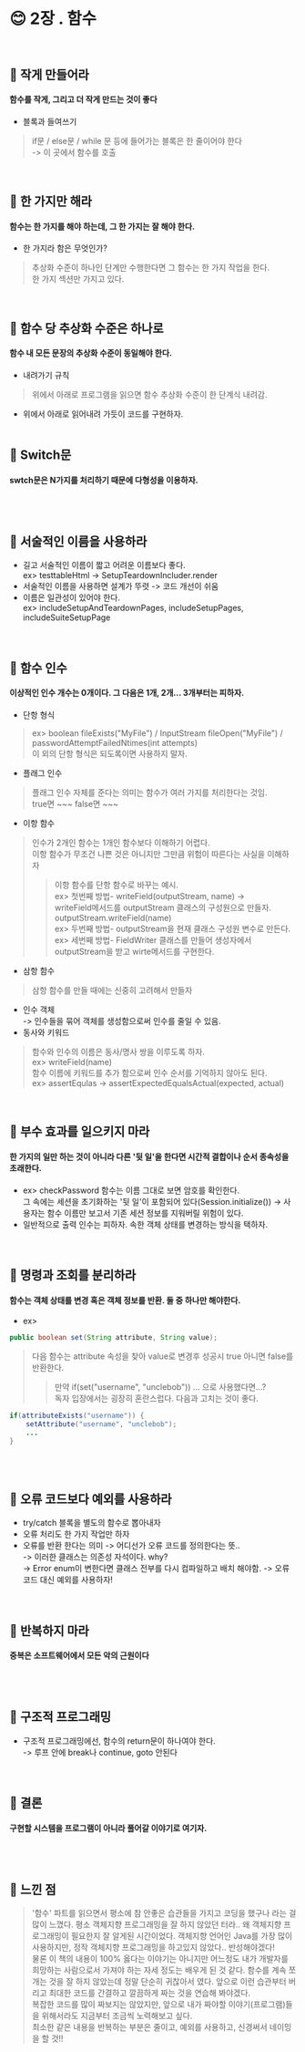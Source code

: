 # :blush: 2장 . 함수<br><br>


## :page_facing_up: 작게 만들어라   
#### 함수를 작게, 그리고 더 작게 만드는 것이 좋다   
* 블록과 들여쓰기   
> if문 / else문 / while 문 등에 들어가는 블록은 한 줄이어야 한다   
    -> 이 곳에서 함수를 호출
<br>


## :page_facing_up: 한 가지만 해라   
#### 함수는 한 가지를 해야 하는데, 그 한 가지는 잘 해야 한다.   
* 한 가지라 함은 무엇인가?   
> 추상화 수준이 하나인 단계만 수행한다면 그 함수는 한 가지 작업을 한다.  
> 한 가지 섹션만 가지고 있다.
<br>


## :page_facing_up: 함수 당 추상화 수준은 하나로   
#### 함수 내 모든 문장의 추상화 수준이 동일해야 한다.   
* 내려가기 규칙   
> 위에서 아래로 프로그램을 읽으면 함수 추상화 수준이 한 단계식 내려감.   
* 위에서 아래로 읽어내려 가듯이 코드를 구현하자.
<br><br>


## :page_facing_up: Switch문   
#### swtch문은 N가지를 처리하기 때문에 다형성을 이용하자.   
<br><br>


## :page_facing_up: 서술적인 이름을 사용하라   
* 길고 서술적인 이름이 짧고 어려운 이름보다 좋다.    
    ex> testtableHtml -> SetupTeardownIncluder.render   
* 서술적인 이름을 사용하면 설계가 뚜렷 -> 코드 개선이 쉬움   
* 이름은 일관성이 있어야 한다.   
    ex> includeSetupAndTeardownPages, includeSetupPages,     includeSuiteSetupPage    
<br><br>


## :page_facing_up: 함수 인수   
#### 이상적인 인수 개수는 0개이다. 그 다음은 1개, 2개... 3개부터는 피하자.   
* 단항 형식   
>    ex> boolean fileExists("MyFile") / InputStream fileOpen("MyFile") /   
>   passwordAttemptFailedNtimes(int attempts)   
>    이 외의 단항 형식은 되도록이면 사용하지 말자.   
* 플래그 인수   
> 플래그 인수 자체를 준다는 의미는 함수가 여러 가지를 처리한다는 것임.  
> true면 ~~~ false면 ~~~     
* 이항 함수   
> 인수가 2개인 함수는 1개인 함수보다 이해하기 어렵다.   
> 이항 함수가 무조건 나쁜 것은 아니지만 그만큼 위험이 따른다는 사실을 이해하자    
>> 이항 함수를 단항 함수로 바꾸는 예시.   
    ex> 첫번째 방법-  writeField(outputStream, name) ->    
    writeField메서드를 outputStream 클래스의 구성원으로 만들자.   
    outputStream.writeField(name)    
    ex> 두번째 방법-  outputStream을 현재 클래스 구성원 변수로 만든다.   
    ex> 세번째 방법-  FieldWriter 클래스를 만들어 생성자에서 outputStream을 받고 wirte메서드를 구현한다.   
* 삼항 함수   
> 삼항 함수를 만들 때에는 신중히 고려해서 만들자   
* 인수 객체   
    -> 인수들을 묶어 객체를 생성함으로써 인수를 줄일 수 있음.    
* 동사와 키워드  
> 함수와 인수의 이름은 동사/명사 쌍을 이루도록 하자.  
    ex> writeField(name)   
> 함수 이름에 키워드를 추가 함으로써 인수 순서를 기억하지 않아도 된다.   
    ex> assertEqulas -> assertExpectedEqualsActual(expected, actual)   
<br>


## :page_facing_up: 부수 효과를 일으키지 마라  
#### 한 가지의 일만 하는 것이 아니라 다른 '뒷 일'을 한다면 시간적 결합이나 순서 종속성을 초래한다.   
* ex> checkPassword 함수는 이름 그대로 보면 암호를 확인한다.   
그 속에는 세션을 초기화하는 '뒷 일'이 포함되어 있다(Session.initialize())
-> 사용자는 함수 이름만 보고서 기존 세션 정보를 지워버릴 위험이 있다.   
* 일반적으로 출력 인수는 피하자. 속한 객체 상태를 변경하는 방식을 택하자.   
<br><br>


## :page_facing_up: 명령과 조회를 분리하라   
#### 함수는 객체 상태를 변경 혹은 객체 정보를 반환. 둘 중 하나만 해야한다.    
* ex>  
```java
public boolean set(String attribute, String value);
```    
> 다음 함수는 attribute 속성을 찾아 value로 변경후 성공시 true 아니면 false를 반환한다.   
>> 만약 if(set("username", "unclebob")) ... 으로 사용했다면...?    
> 독자 입장에서는 굉장히 혼란스럽다. 다음과 고치는 것이 좋다.   
```java
if(attributeExists("username")) {
    setAttribute("username", "unclebob");
    ...
}
```   
<br><br>

## :page_facing_up: 오류 코드보다 예외를 사용하라   
* try/catch 블록을 별도의 함수로 뽑아내자    
* 오류 처리도 한 가지 작업만 하자   
* 오류를 반환 한다는 의미 -> 어디선가 오류 코드를 정의한다는 뜻..   
    -> 이러한 클래스는 의존성 자석이다.   why?   
    -> Error enum이 변한다면 클래스 전부를 다시 컴파일하고 배치 해야함.
    -> 오류 코드 대신 예외를 사용하자!   
<br><br>


## :page_facing_up: 반복하지 마라    
#### 중복은 소프트웨어에서 모든 악의 근원이다
<br><br>


## :page_facing_up: 구조적 프로그래밍   
* 구조적 프로그래밍에선, 함수의 return문이 하나여야 한다.   
    -> 루프 안에 break나 continue, goto 안된다   
<br><br>


## :page_facing_up: 결론   
#### 구현할 시스템을 프로그램이 아니라 풀어갈 이야기로 여기자.
<br><br>


## :triangular_flag_on_post: 느낀 점   
> '함수' 파트를 읽으면서 평소에 참 안좋은 습관들을 가지고 코딩을 했구나 라는 걸 많이 느꼈다. 평소 객체지향 프로그래밍을 잘 하지 않았던 터라.. 왜 객체지향 프로그래밍이 필요한지 잘 알게된 시간이었다. 객체지향 언어인 Java를 가장 많이 사용하지만, 정작 객체지향 프로그래밍을 하고있지 않았다.. 반성해야겠다!   
물론 이 책의 내용이 100% 옳다는 이야기는 아니지만 어느정도 내가 개발자를 희망하는 사람으로서 가져야 하는 자세 정도는 배우게 된 것 같다. 함수를 계속 쪼개는 것을 잘 하지 않았는데 정말 단순히 귀찮아서 였다. 앞으로 이런 습관부터 버리고 최대한 코드를 간결하고 깔끔하게 짜는 것을 연습해 봐야겠다.   
복잡한 코드를 많이 짜보지는 않았지만, 앞으로 내가 짜야할 이야기(프로그램)들을 위해서라도 지금부터 조금씩 노력해보고 싶다.   
최소한 같은 내용을 반복하는 부분은 줄이고, 예외를 사용하고, 신경써서 네이밍을 할 것!!  



